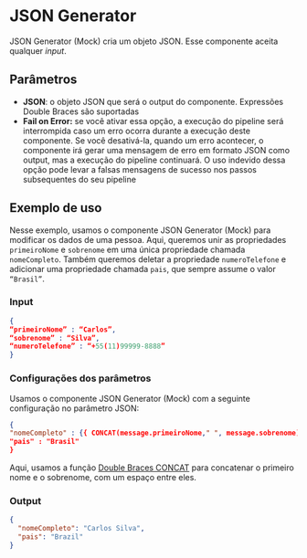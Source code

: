 # JSON Generator

JSON Generator (Mock) cria um objeto JSON. Esse componente aceita qualquer _input_.

## Parâmetros

* **JSON**: o objeto JSON que será o output do componente. Expressões Double Braces são suportadas
* **Fail on Error:** se você ativar essa opção, a execução do pipeline será interrompida caso um erro ocorra durante a execução deste componente. Se você desativá-la, quando um erro acontecer, o componente irá gerar uma mensagem de erro em formato JSON como output, mas a execução do pipeline continuará. O uso indevido dessa opção pode levar a falsas mensagens de sucesso nos passos subsequentes do seu pipeline

## Exemplo de uso

Nesse exemplo, usamos o componente JSON Generator (Mock) para modificar os dados de uma pessoa. Aqui, queremos unir as propriedades `primeiroNome` e `sobrenome` em uma única propriedade chamada `nomeCompleto`. Também queremos deletar a propriedade `numeroTelefone` e adicionar uma propriedade chamada `pais`, que sempre assume o valor `“Brasil”`.

### Input

```json
{
“primeiroNome” : “Carlos”,
“sobrenome” : “Silva”,
“numeroTelefone” : “+55(11)99999-8888”
}
```

### Configurações dos parâmetros

Usamos o componente JSON Generator (Mock) com a seguinte configuração no parâmetro JSON:

```json
{
"nomeCompleto" : {{ CONCAT(message.primeiroNome," ", message.sobrenome) }},
"pais" : "Brasil"
}
```

Aqui, usamos a função [Double Braces CONCAT](../../build/funcoes-double-braces/funcoes-de-string.md) para concatenar o primeiro nome e o sobrenome, com um espaço entre eles.

### Output

```json
{
  "nomeCompleto": "Carlos Silva",
  "pais": "Brazil"
}
```
